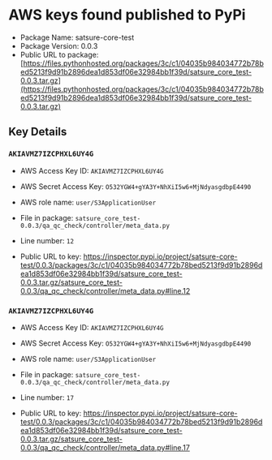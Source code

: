 # AWS keys found published to PyPi

* Package Name: satsure-core-test
* Package Version: 0.0.3
* Public URL to package: [https://files.pythonhosted.org/packages/3c/c1/04035b984034772b78bed5213f9d91b2896dea1d853df06e32984bb1f39d/satsure_core_test-0.0.3.tar.gz](https://files.pythonhosted.org/packages/3c/c1/04035b984034772b78bed5213f9d91b2896dea1d853df06e32984bb1f39d/satsure_core_test-0.0.3.tar.gz)

## Key Details

### `AKIAVMZ7IZCPHXL6UY4G`

* AWS Access Key ID: `AKIAVMZ7IZCPHXL6UY4G`
* AWS Secret Access Key: `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` 
* AWS role name: `user/S3ApplicationUser`
* File in package: `satsure_core_test-0.0.3/qa_qc_check/controller/meta_data.py`
* Line number: `12`

* Public URL to key: https://inspector.pypi.io/project/satsure-core-test/0.0.3/packages/3c/c1/04035b984034772b78bed5213f9d91b2896dea1d853df06e32984bb1f39d/satsure_core_test-0.0.3.tar.gz/satsure_core_test-0.0.3/qa_qc_check/controller/meta_data.py#line.12



### `AKIAVMZ7IZCPHXL6UY4G`

* AWS Access Key ID: `AKIAVMZ7IZCPHXL6UY4G`
* AWS Secret Access Key: `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` 
* AWS role name: `user/S3ApplicationUser`
* File in package: `satsure_core_test-0.0.3/qa_qc_check/controller/meta_data.py`
* Line number: `17`

* Public URL to key: https://inspector.pypi.io/project/satsure-core-test/0.0.3/packages/3c/c1/04035b984034772b78bed5213f9d91b2896dea1d853df06e32984bb1f39d/satsure_core_test-0.0.3.tar.gz/satsure_core_test-0.0.3/qa_qc_check/controller/meta_data.py#line.17


